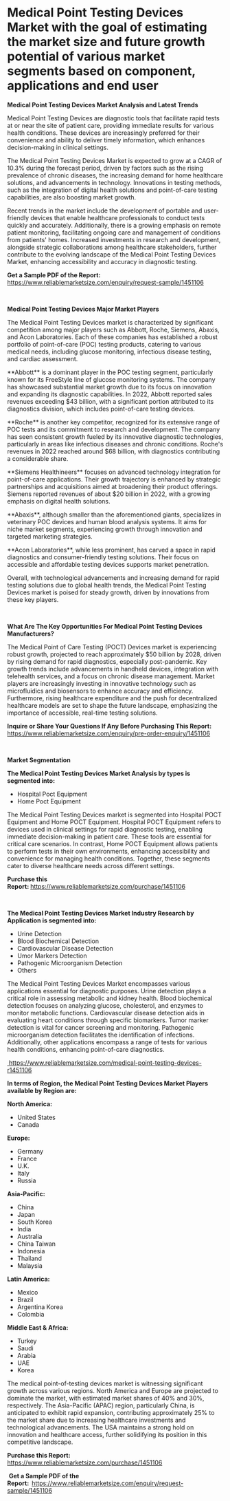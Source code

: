 <p><h1>Medical Point Testing Devices Market with the goal of estimating the market size and future growth potential of various market segments based on component, applications and end user</h1></p><p><strong>Medical Point Testing Devices Market Analysis and Latest Trends</strong></p>
<p><p>Medical Point Testing Devices are diagnostic tools that facilitate rapid tests at or near the site of patient care, providing immediate results for various health conditions. These devices are increasingly preferred for their convenience and ability to deliver timely information, which enhances decision-making in clinical settings. </p><p>The Medical Point Testing Devices Market is expected to grow at a CAGR of 10.3% during the forecast period, driven by factors such as the rising prevalence of chronic diseases, the increasing demand for home healthcare solutions, and advancements in technology. Innovations in testing methods, such as the integration of digital health solutions and point-of-care testing capabilities, are also boosting market growth. </p><p>Recent trends in the market include the development of portable and user-friendly devices that enable healthcare professionals to conduct tests quickly and accurately. Additionally, there is a growing emphasis on remote patient monitoring, facilitating ongoing care and management of conditions from patients' homes. Increased investments in research and development, alongside strategic collaborations among healthcare stakeholders, further contribute to the evolving landscape of the Medical Point Testing Devices Market, enhancing accessibility and accuracy in diagnostic testing.</p></p>
<p><strong>Get a Sample PDF of the Report:&nbsp;</strong> <a href="https://www.reliablemarketsize.com/enquiry/request-sample/1451106?utm_campaign=2462&utm_medium=2&utm_source=Github&utm_content=ia&utm_term=14042025&utm_id=medical-point-testing-devices">https://www.reliablemarketsize.com/enquiry/request-sample/1451106</a></p>
<p>&nbsp;</p>
<p><strong>Medical Point Testing Devices Major Market Players</strong></p>
<p><p>The Medical Point Testing Devices market is characterized by significant competition among major players such as Abbott, Roche, Siemens, Abaxis, and Acon Laboratories. Each of these companies has established a robust portfolio of point-of-care (POC) testing products, catering to various medical needs, including glucose monitoring, infectious disease testing, and cardiac assessment.</p><p>**Abbott** is a dominant player in the POC testing segment, particularly known for its FreeStyle line of glucose monitoring systems. The company has showcased substantial market growth due to its focus on innovation and expanding its diagnostic capabilities. In 2022, Abbott reported sales revenues exceeding $43 billion, with a significant portion attributed to its diagnostics division, which includes point-of-care testing devices.</p><p>**Roche** is another key competitor, recognized for its extensive range of POC tests and its commitment to research and development. The company has seen consistent growth fueled by its innovative diagnostic technologies, particularly in areas like infectious diseases and chronic conditions. Roche's revenues in 2022 reached around $68 billion, with diagnostics contributing a considerable share.</p><p>**Siemens Healthineers** focuses on advanced technology integration for point-of-care applications. Their growth trajectory is enhanced by strategic partnerships and acquisitions aimed at broadening their product offerings. Siemens reported revenues of about $20 billion in 2022, with a growing emphasis on digital health solutions.</p><p>**Abaxis**, although smaller than the aforementioned giants, specializes in veterinary POC devices and human blood analysis systems. It aims for niche market segments, experiencing growth through innovation and targeted marketing strategies.</p><p>**Acon Laboratories**, while less prominent, has carved a space in rapid diagnostics and consumer-friendly testing solutions. Their focus on accessible and affordable testing devices supports market penetration.</p><p>Overall, with technological advancements and increasing demand for rapid testing solutions due to global health trends, the Medical Point Testing Devices market is poised for steady growth, driven by innovations from these key players.</p></p>
<p>&nbsp;</p>
<p><strong>What Are The Key Opportunities For Medical Point Testing Devices Manufacturers?</strong></p>
<p><p>The Medical Point of Care Testing (POCT) Devices market is experiencing robust growth, projected to reach approximately $50 billion by 2028, driven by rising demand for rapid diagnostics, especially post-pandemic. Key growth trends include advancements in handheld devices, integration with telehealth services, and a focus on chronic disease management. Market players are increasingly investing in innovative technology such as microfluidics and biosensors to enhance accuracy and efficiency. Furthermore, rising healthcare expenditure and the push for decentralized healthcare models are set to shape the future landscape, emphasizing the importance of accessible, real-time testing solutions.</p></p>
<p><strong>Inquire or Share Your Questions If Any Before Purchasing This Report:</strong> <a href="https://www.reliablemarketsize.com/enquiry/pre-order-enquiry/1451106?utm_campaign=2462&utm_medium=2&utm_source=Github&utm_content=ia&utm_term=14042025&utm_id=medical-point-testing-devices">https://www.reliablemarketsize.com/enquiry/pre-order-enquiry/1451106</a></p>
<p>&nbsp;</p>
<p><strong>Market Segmentation</strong></p>
<p><strong>The Medical Point Testing Devices Market Analysis by types is segmented into:</strong></p>
<p><ul><li>Hospital Poct Equipment</li><li>Home Poct Equipment</li></ul></p>
<p><p>The Medical Point Testing Devices market is segmented into Hospital POCT Equipment and Home POCT Equipment. Hospital POCT Equipment refers to devices used in clinical settings for rapid diagnostic testing, enabling immediate decision-making in patient care. These tools are essential for critical care scenarios. In contrast, Home POCT Equipment allows patients to perform tests in their own environments, enhancing accessibility and convenience for managing health conditions. Together, these segments cater to diverse healthcare needs across different settings.</p></p>
<p><strong>Purchase this Report:&nbsp;</strong><a href="https://www.reliablemarketsize.com/purchase/1451106?utm_campaign=2462&utm_medium=2&utm_source=Github&utm_content=ia&utm_term=14042025&utm_id=medical-point-testing-devices">https://www.reliablemarketsize.com/purchase/1451106</a></p>
<p>&nbsp;</p>
<p><strong>The Medical Point Testing Devices Market Industry Research by Application is segmented into:</strong></p>
<p><ul><li>Urine Detection</li><li>Blood Biochemical Detection</li><li>Cardiovascular Disease Detection</li><li>Umor Markers Detection</li><li>Pathogenic Microorganism Detection</li><li>Others</li></ul></p>
<p><p>The Medical Point Testing Devices Market encompasses various applications essential for diagnostic purposes. Urine detection plays a critical role in assessing metabolic and kidney health. Blood biochemical detection focuses on analyzing glucose, cholesterol, and enzymes to monitor metabolic functions. Cardiovascular disease detection aids in evaluating heart conditions through specific biomarkers. Tumor marker detection is vital for cancer screening and monitoring. Pathogenic microorganism detection facilitates the identification of infections. Additionally, other applications encompass a range of tests for various health conditions, enhancing point-of-care diagnostics.</p></p>
<p><a href="https://www.reliablemarketsize.com/medical-point-testing-devices-r1451106?utm_campaign=2462&utm_medium=2&utm_source=Github&utm_content=ia&utm_term=14042025&utm_id=medical-point-testing-devices">&nbsp;https://www.reliablemarketsize.com/medical-point-testing-devices-r1451106</a></p>
<p><strong>In terms of Region, the Medical Point Testing Devices Market Players available by Region are:</strong></p>
<p>
    <p> <strong> North America: </strong>
        <ul>
            <li>United States</li>
            <li>Canada</li>
        </ul>
        </p> 
    <p> <strong> Europe: </strong>
        <ul>
            <li>Germany</li>
            <li>France</li>
            <li>U.K.</li>
            <li>Italy</li>
            <li>Russia</li>
        </ul>
        </p> 
    <p> <strong> Asia-Pacific: </strong>
        <ul>
            <li>China</li>
            <li>Japan</li>
            <li>South Korea</li>
            <li>India</li>
            <li>Australia</li>
            <li>China Taiwan</li>
            <li>Indonesia</li>
            <li>Thailand</li>
            <li>Malaysia</li>
        </ul>
        </p> 
    <p> <strong> Latin America: </strong>
        <ul>
            <li>Mexico</li>
            <li>Brazil</li>
            <li>Argentina Korea</li>
            <li>Colombia</li>
        </ul>
        </p> 
    <p> <strong> Middle East & Africa: </strong>
        <ul>
            <li>Turkey</li>
            <li>Saudi</li>
            <li>Arabia</li>
            <li>UAE</li>
            <li>Korea</li>
        </ul>
    </p>
    </p>
<p><p>The medical point-of-testing devices market is witnessing significant growth across various regions. North America and Europe are projected to dominate the market, with estimated market shares of 40% and 30%, respectively. The Asia-Pacific (APAC) region, particularly China, is anticipated to exhibit rapid expansion, contributing approximately 25% to the market share due to increasing healthcare investments and technological advancements. The USA maintains a strong hold on innovation and healthcare access, further solidifying its position in this competitive landscape.</p></p>
<p><strong>Purchase this Report: </strong><a href="https://www.reliablemarketsize.com/purchase/1451106?utm_campaign=2462&utm_medium=2&utm_source=Github&utm_content=ia&utm_term=14042025&utm_id=medical-point-testing-devices">https://www.reliablemarketsize.com/purchase/1451106</a></p>
<p>&nbsp;<strong>Get a Sample PDF of the Report:&nbsp;&nbsp;</strong><a href="https://www.reliablemarketsize.com/enquiry/request-sample/1451106?utm_campaign=2462&utm_medium=2&utm_source=Github&utm_content=ia&utm_term=14042025&utm_id=medical-point-testing-devices">https://www.reliablemarketsize.com/enquiry/request-sample/1451106</a></p>
<p><strong></strong></p>
<p><p></p><p></p><p></p></p>